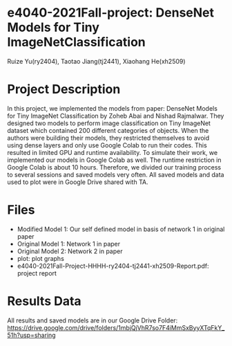 # e4040-2021Fall-project: DenseNet Models for Tiny ImageNetClassification
Ruize Yu(ry2404), Taotao Jiang(tj2441), Xiaohang He(xh2509)

# Project Description
In this project, we implemented the models from paper: DenseNet Models for Tiny ImageNet Classification by Zoheb Abai and Nishad Rajmalwar. They designed two models to perform image classification on Tiny ImageNet dataset which contained 200 different categories of objects. When the authors were building their models, they restricted themselves to avoid using dense layers and only use Google Colab to run their codes. This resulted in limited GPU and runtime availability. To simulate their work, we implemented our models in Google Colab as well. The runtime restriction in Google Colab is about 10 hours. Therefore, we divided our training process to several sessions and saved models very often. All saved models and data used to plot were in Google Drive shared with TA.

# Files
  - Modified Model 1: Our self defined model in basis of network 1 in original paper
  - Original Model 1: Network 1 in paper
  - Original Model 2: Network 2 in paper
  - plot: plot graphs
  - e4040-2021Fall-Project-HHHH-ry2404-tj2441-xh2509-Report.pdf: project report

# Results Data
All results and saved models are in our Google Drive Folder: https://drive.google.com/drive/folders/1mbjQjVhR7so7F4iMmSxByyXTqFkY_51h?usp=sharing


